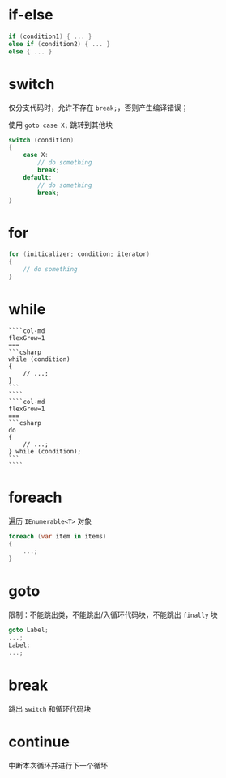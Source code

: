 # if-else

```csharp
if (condition1) { ... }
else if (condition2) { ... }
else { ... }
```

# switch

仅分支代码时，允许不存在 `break;`，否则产生编译错误；

使用 `goto case X;` 跳转到其他块

```csharp
switch (condition)
{
    case X: 
        // do something 
        break; 
    default: 
        // do something
        break;
}
```

# for

```csharp
for (initicalizer; condition; iterator)
{
    // do something 
}
```

# while

`````col
````col-md
flexGrow=1
===
```csharp
while (condition)
{
    // ...;
}
```
````
````col-md
flexGrow=1
===
```csharp
do
{
    // ...;
} while (condition);
```
````
`````

# foreach

遍历 `IEnumerable<T>` 对象

```csharp
foreach (var item in items)
{
    ...;
}
```

# goto

限制：不能跳出类，不能跳出/入循环代码块，不能跳出 `finally` 块

```csharp
goto Label;
...;
Label: 
...;
```

# break

跳出 `switch` 和循环代码块

# continue

中断本次循环并进行下一个循坏
